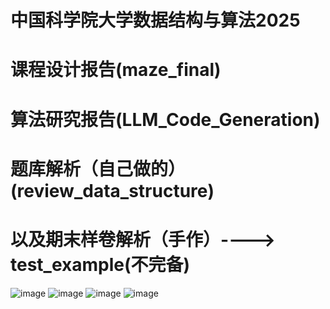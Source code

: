 # 中国科学院大学数据结构与算法2025
# 课程设计报告(maze_final) 
# 算法研究报告(LLM_Code_Generation) 
# 题库解析（自己做的）(review_data_structure)
# 以及期末样卷解析（手作）----> test_example(不完备)
![image](https://github.com/user-attachments/assets/1e5e9069-50fd-499f-bb84-006cd4803976)
![image](https://github.com/user-attachments/assets/72a2eaef-7ad4-424b-b382-afc9b752e7f2)
![image](https://github.com/user-attachments/assets/355b9f7f-04f0-4c33-bd9c-801001a1365d)
![image](https://github.com/user-attachments/assets/7da11819-98a1-4bcd-9ea2-b4bf245afe37)
